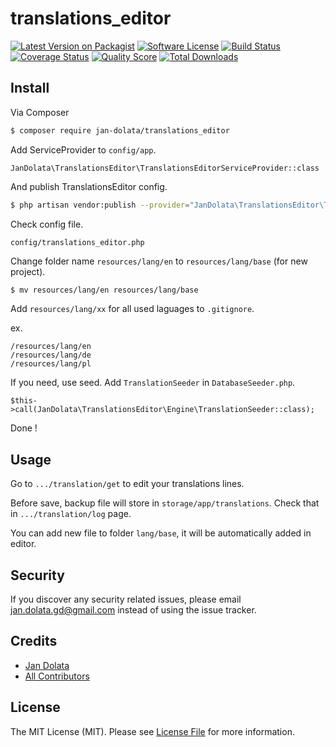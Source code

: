 # translations_editor

[![Latest Version on Packagist][ico-version]][link-packagist]
[![Software License][ico-license]](LICENSE.md)
[![Build Status][ico-travis]][link-travis]
[![Coverage Status][ico-scrutinizer]][link-scrutinizer]
[![Quality Score][ico-code-quality]][link-code-quality]
[![Total Downloads][ico-downloads]][link-downloads]

## Install

Via Composer

``` bash
$ composer require jan-dolata/translations_editor
```

Add ServiceProvider to `config/app`.

```
JanDolata\TranslationsEditor\TranslationsEditorServiceProvider::class
```

And publish TranslationsEditor config.

``` bash
$ php artisan vendor:publish --provider="JanDolata\TranslationsEditor\TranslationsEditorServiceProvider"
```

Check config file.

```
config/translations_editor.php
```

Change folder name `resources/lang/en` to `resources/lang/base` (for new project).

``` bash
$ mv resources/lang/en resources/lang/base
```

Add `resources/lang/xx` for all used laguages to `.gitignore`.

ex.
```
/resources/lang/en
/resources/lang/de
/resources/lang/pl
```

If you need, use seed. Add `TranslationSeeder` in `DatabaseSeeder.php`.

```
$this->call(JanDolata\TranslationsEditor\Engine\TranslationSeeder::class);
```

Done !

## Usage

Go to `.../translation/get` to edit your translations lines.

Before save, backup file will store in `storage/app/translations`.
Check that in `.../translation/log` page.

You can add new file to folder `lang/base`, it will be automatically added in editor.

## Security

If you discover any security related issues, please email jan.dolata.gd@gmail.com instead of using the issue tracker.

## Credits

- [Jan Dolata][link-author]
- [All Contributors][link-contributors]

## License

The MIT License (MIT). Please see [License File](LICENSE.md) for more information.

[ico-version]: https://img.shields.io/packagist/v/jan-dolata/translations_editor.svg?style=flat-square
[ico-license]: https://img.shields.io/badge/license-MIT-brightgreen.svg?style=flat-square
[ico-travis]: https://img.shields.io/travis/jan-dolata/translations_editor/master.svg?style=flat-square
[ico-scrutinizer]: https://img.shields.io/scrutinizer/coverage/g/jan-dolata/translations_editor.svg?style=flat-square
[ico-code-quality]: https://img.shields.io/scrutinizer/g/jan-dolata/translations_editor.svg?style=flat-square
[ico-downloads]: https://img.shields.io/packagist/dt/jan-dolata/translations_editor.svg?style=flat-square

[link-packagist]: https://packagist.org/packages/jan-dolata/translations_editor
[link-travis]: https://travis-ci.org/jan-dolata/translations_editor
[link-scrutinizer]: https://scrutinizer-ci.com/g/jan-dolata/translations_editor/code-structure
[link-code-quality]: https://scrutinizer-ci.com/g/jan-dolata/translations_editor
[link-downloads]: https://packagist.org/packages/jan-dolata/translations_editor
[link-author]: https://github.com/:author_username
[link-contributors]: ../../contributors

